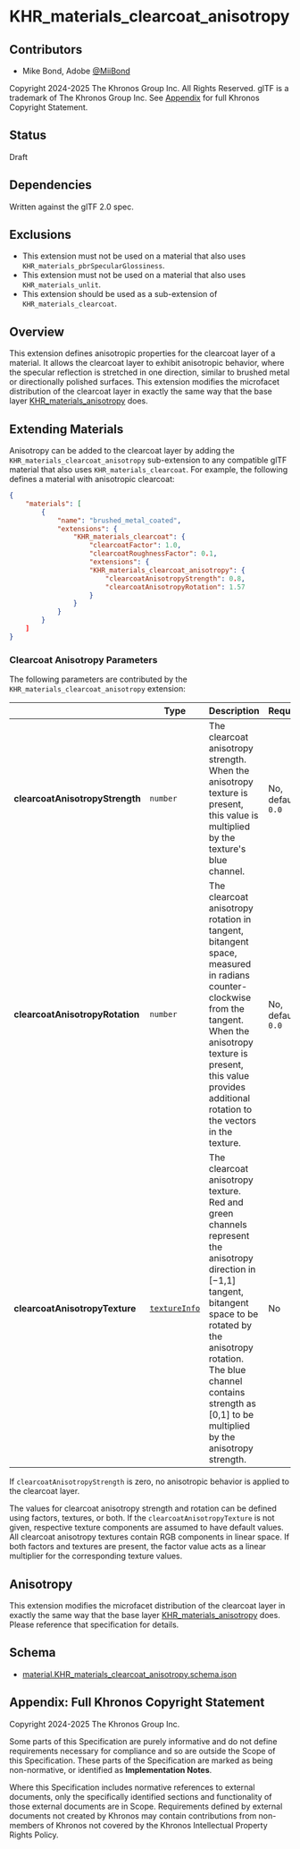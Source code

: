 <!--
Copyright 2024-2025 The Khronos Group Inc.
SPDX-License-Identifier: LicenseRef-KhronosSpecCopyright
-->

# KHR\_materials\_clearcoat\_anisotropy

## Contributors

- Mike Bond, Adobe [@MiiBond](https://github.com/MiiBond)

Copyright 2024-2025 The Khronos Group Inc. All Rights Reserved. glTF is a trademark of The Khronos Group Inc.
See [Appendix](#appendix-full-khronos-copyright-statement) for full Khronos Copyright Statement.

## Status

Draft

## Dependencies

Written against the glTF 2.0 spec.

## Exclusions

- This extension must not be used on a material that also uses `KHR_materials_pbrSpecularGlossiness`.
- This extension must not be used on a material that also uses `KHR_materials_unlit`.
- This extension should be used as a sub-extension of `KHR_materials_clearcoat`.

## Overview

This extension defines anisotropic properties for the clearcoat layer of a material. It allows the clearcoat layer to exhibit anisotropic behavior, where the specular reflection is stretched in one direction, similar to brushed metal or directionally polished surfaces. This extension modifies the microfacet distribution of the clearcoat layer in exactly the same way that the base layer [KHR_materials_anisotropy](https://github.com/KhronosGroup/glTF/tree/main/extensions/2.0/Khronos/KHR_materials_anisotropy/README.md) does.

## Extending Materials

Anisotropy can be added to the clearcoat layer by adding the `KHR_materials_clearcoat_anisotropy` sub-extension to any compatible glTF material that also uses `KHR_materials_clearcoat`. For example, the following defines a material with anisotropic clearcoat:

```json
{
    "materials": [
        {
            "name": "brushed_metal_coated",
            "extensions": {
                "KHR_materials_clearcoat": {
                    "clearcoatFactor": 1.0,
                    "clearcoatRoughnessFactor": 0.1,
                    "extensions": {
                    "KHR_materials_clearcoat_anisotropy": {
                        "clearcoatAnisotropyStrength": 0.8,
                        "clearcoatAnisotropyRotation": 1.57
                    }
                }
            }
        }
    ]
}
```

### Clearcoat Anisotropy Parameters

The following parameters are contributed by the `KHR_materials_clearcoat_anisotropy` extension:

|                                    | Type                                                                            | Description                                  | Required             |
|------------------------------------|---------------------------------------------------------------------------------|----------------------------------------------|----------------------|
|**clearcoatAnisotropyStrength**     | `number`                                                                        | The clearcoat anisotropy strength. When the anisotropy texture is present, this value is multiplied by the texture's blue channel.      | No, default: `0.0`   |
|**clearcoatAnisotropyRotation**     | `number`                                                                        | The clearcoat anisotropy rotation in tangent, bitangent space, measured in radians counter-clockwise from the tangent. When the anisotropy texture is present, this value provides additional rotation to the vectors in the texture.          | No, default: `0.0`   |
|**clearcoatAnisotropyTexture**      | [`textureInfo`](https://www.khronos.org/registry/glTF/specs/2.0/glTF-2.0.html#reference-textureinfo)             | The clearcoat anisotropy texture. Red and green channels represent the anisotropy direction in [−1,1] tangent, bitangent space to be rotated by the anisotropy rotation. The blue channel contains strength as [0,1] to be multiplied by the anisotropy strength.          | No                   |

If `clearcoatAnisotropyStrength` is zero, no anisotropic behavior is applied to the clearcoat layer.

The values for clearcoat anisotropy strength and rotation can be defined using factors, textures, or both. If the `clearcoatAnisotropyTexture` is not given, respective texture components are assumed to have default values. All clearcoat anisotropy textures contain RGB components in linear space. If both factors and textures are present, the factor value acts as a linear multiplier for the corresponding texture values.

## Anisotropy

This extension modifies the microfacet distribution of the clearcoat layer in exactly the same way that the base layer [KHR_materials_anisotropy](https://github.com/KhronosGroup/glTF/tree/main/extensions/2.0/Khronos/KHR_materials_anisotropy/README.md) does. Please reference that specification for details.

## Schema

- [material.KHR_materials_clearcoat_anisotropy.schema.json](schema/material.KHR_materials_clearcoat_anisotropy.schema.json)

## Appendix: Full Khronos Copyright Statement

Copyright 2024-2025 The Khronos Group Inc.

Some parts of this Specification are purely informative and do not define requirements
necessary for compliance and so are outside the Scope of this Specification. These
parts of the Specification are marked as being non-normative, or identified as
**Implementation Notes**.

Where this Specification includes normative references to external documents, only the
specifically identified sections and functionality of those external documents are in
Scope. Requirements defined by external documents not created by Khronos may contain
contributions from non-members of Khronos not covered by the Khronos Intellectual
Property Rights Policy.